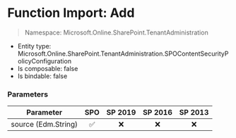# Function Import: Add

> Namespace: Microsoft.Online.SharePoint.TenantAdministration

- Entity type: Microsoft.Online.SharePoint.TenantAdministration.SPOContentSecurityPolicyConfiguration
- Is composable: false
- Is bindable: false

### Parameters

Parameter | SPO | SP 2019 | SP 2016 | SP 2013
----------|:---:|:-------:|:-------:|:-------:
source (Edm.String) | ✅ | ❌ | ❌ | ❌